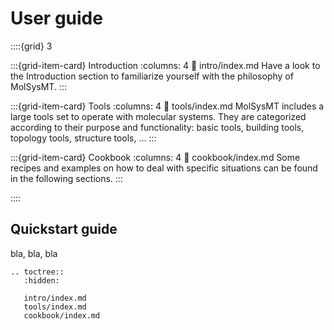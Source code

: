 # User guide

::::{grid} 3

:::{grid-item-card} Introduction
:columns: 4
:link: intro/index.md
Have a look to the Introduction section to familiarize yourself with the philosophy of MolSysMT.
:::

:::{grid-item-card} Tools
:columns: 4
:link: tools/index.md
MolSysMT includes a large tools set to operate with molecular systems. They are categorized
according to their purpose and functionality: basic tools, building tools, topology
tools, structure tools, ...
:::


:::{grid-item-card} Cookbook
:columns: 4
:link: cookbook/index.md
Some recipes and examples on how to deal with specific situations can be found in the following sections.
:::

::::

## Quickstart guide

bla, bla, bla


```{eval-rst}
.. toctree::
   :hidden:

   intro/index.md
   tools/index.md
   cookbook/index.md
```
